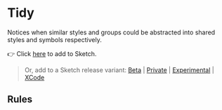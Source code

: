 # Tidy

Notices when similar styles and groups could be abstracted into shared styles and symbols
respectively.

👉 Click
[here](https://add-sketch-assistant.now.sh/api/main?url=https://registry.npmjs.org/@sketch-hq/sketch-tidy-assistant/-/sketch-tidy-assistant-1.0.0-next.0.tgz)
to add to Sketch.

> Or, add to a Sketch release variant:
> [Beta](https://add-sketch-assistant.now.sh/api/main?variant=beta&url=https://registry.npmjs.org/@sketch-hq/sketch-tidy-assistant/-/sketch-tidy-assistant-1.0.0-next.0.tgz)
> |
> [Private](https://add-sketch-assistant.now.sh/api/main?variant=private&url=https://registry.npmjs.org/@sketch-hq/sketch-tidy-assistant/-/sketch-tidy-assistant-1.0.0-next.0.tgz)
> |
> [Experimental](https://add-sketch-assistant.now.sh/api/main?variant=experimental&url=https://registry.npmjs.org/@sketch-hq/sketch-tidy-assistant/-/sketch-tidy-assistant-1.0.0-next.0.tgz)
> |
> [XCode](https://add-sketch-assistant.now.sh/api/main?variant=xcode&url=https://registry.npmjs.org/@sketch-hq/sketch-tidy-assistant/-/sketch-tidy-assistant-1.0.0-next.0.tgz)

## Rules
